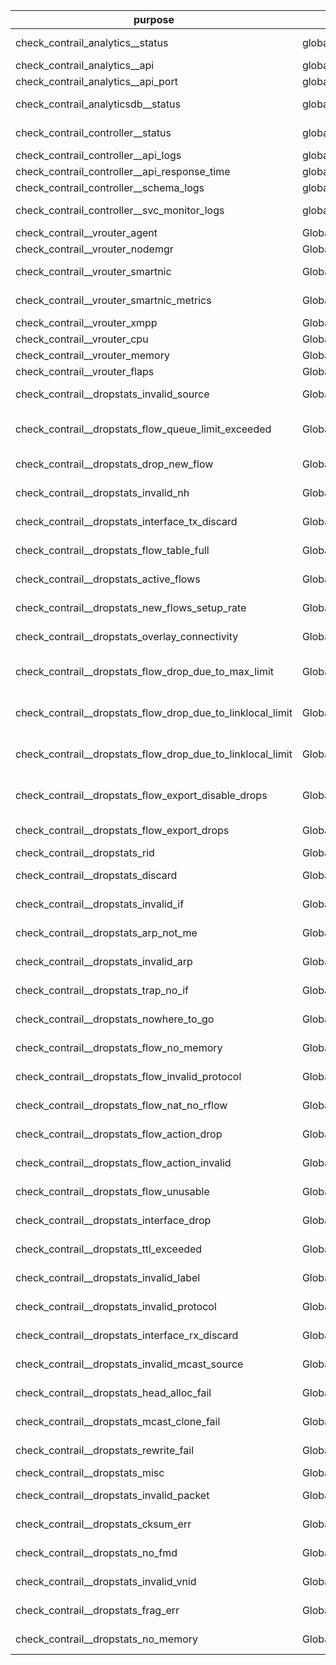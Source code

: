 | purpose | type | description | progress |
|--|--|--|--|
| check_contrail_analytics__status | global/introspec | Check if docker container with contrail-analytics is running | |
| check_contrail_analytics__api | global/introspec | Check contrail analytics API availability | |
| check_contrail_analytics__api_port | global/introspec | Check if port of analytics api is listening | |
| check_contrail_analyticsdb__status | global/introspec | Check if docker container with contrail-analyticsdb is running | |
| check_contrail_controller__status | global/introspec | Check if docker container with contrail-controller is running | |
| check_contrail_controller__api_logs | global/introspec | Check number of error messages in api logs (delta) | |
| check_contrail_controller__api_response_time | global/introspec | Check api response time from external system | |
| check_contrail_controller__schema_logs | global/introspec | Check number of error messages in schema logs (delta) | |
| check_contrail_controller__svc_monitor_logs | global/introspec | Check number of error messages in svc_monitor logs (delta) | |
| check_contrail__vrouter_agent | Global/Introspect | Check contrail-vrouter-agent status | |
| check_contrail__vrouter_nodemgr | Global/Introspect | Check contrail-vrouter-nodemgr status | |
| check_contrail__vrouter_smartnic | Global/Introspect | Check smartnic status using /opt/netronome/libexec/nfp-vrouter-status -r | |
| check_contrail__vrouter_smartnic_metrics | Global/Introspect | Check smartnic metrics using /opt/netronome/libexec/nfp-vr-syscntrs.sh -z | |
| check_contrail__vrouter_xmpp | Global/Introspect | Check number of XMPP sessions | |
| check_contrail__vrouter_cpu | Global/Introspect | Check contrail-vrouter-agent cpu usage | done |
| check_contrail__vrouter_memory | Global/Introspect | Check contrail-vrouter-agent memory usage | done |
| check_contrail__vrouter_flaps | Global/Introspect | Check contrail-vrouter-agent for number of flaps | |
| check_contrail__dropstats_invalid_source | Global/Introspect | Check dropstats for check_contrail__dropstats_invalid_source entry | |
| check_contrail__dropstats_flow_queue_limit_exceeded | Global/Introspect | Check dropstats for check_contrail__dropstats_flow_queue_limit_exceeded entry | |
| check_contrail__dropstats_drop_new_flow | Global/Introspect | Check dropstats for check_contrail__dropstats_drop_new_flow entry | |
| check_contrail__dropstats_invalid_nh | Global/Introspect | Check dropstats for check_contrail__dropstats_invalid_nh entry | |
| check_contrail__dropstats_interface_tx_discard | Global/Introspect | Check dropstats for check_contrail__dropstats_interface_tx_discard entry | |
| check_contrail__dropstats_flow_table_full | Global/Introspect | Check dropstats for check_contrail__dropstats_flow_table_full entry | |
| check_contrail__dropstats_active_flows | Global/Introspect | Check dropstats for check_contrail__dropstats_active_flows entry | |
| check_contrail__dropstats_new_flows_setup_rate | Global/Introspect | Check dropstats for check_contrail__dropstats_new_flows_setup_rate entry | |
| check_contrail__dropstats_overlay_connectivity | Global/Introspect | Check dropstats for check_contrail__dropstats_overlay_connectivity entry | |
| check_contrail__dropstats_flow_drop_due_to_max_limit | Global/Introspect | Check dropstats for check_contrail__dropstats_flow_drop_due_to_max_limit entry | |
| check_contrail__dropstats_flow_drop_due_to_linklocal_limit | Global/Introspect | Check dropstats for check_contrail__dropstats_flow_drop_due_to_linklocal_limit entry | |
| check_contrail__dropstats_flow_drop_due_to_linklocal_limit | Global/Introspect | Check dropstats for check_contrail__dropstats_flow_drop_due_to_linklocal_limit entry | |
| check_contrail__dropstats_flow_export_disable_drops | Global/Introspect | Check dropstats for check_contrail__dropstats_flow_export_disable_drops entry | |
| check_contrail__dropstats_flow_export_drops | Global/Introspect | Check dropstats for check_contrail__dropstats_flow_export_drops entry | |
| check_contrail__dropstats_rid | Global/Introspect | Check dropstats for check_contrail__dropstats_rid entry | |
| check_contrail__dropstats_discard | Global/Introspect | Check dropstats for check_contrail__dropstats_discard entry | |
| check_contrail__dropstats_invalid_if | Global/Introspect | Check dropstats for check_contrail__dropstats_invalid_if entry | |
| check_contrail__dropstats_arp_not_me | Global/Introspect | Check dropstats for check_contrail__dropstats_arp_not_me entry | |
| check_contrail__dropstats_invalid_arp | Global/Introspect | Check dropstats for check_contrail__dropstats_invalid_arp entry | |
| check_contrail__dropstats_trap_no_if | Global/Introspect | Check dropstats for check_contrail__dropstats_trap_no_if entry | |
| check_contrail__dropstats_nowhere_to_go | Global/Introspect | Check dropstats for check_contrail__dropstats_nowhere_to_go entry | |
| check_contrail__dropstats_flow_no_memory | Global/Introspect | Check dropstats for check_contrail__dropstats_flow_no_memory entry | |
| check_contrail__dropstats_flow_invalid_protocol | Global/Introspect | Check dropstats for check_contrail__dropstats_flow_invalid_protocol entry | |
| check_contrail__dropstats_flow_nat_no_rflow | Global/Introspect | Check dropstats for check_contrail__dropstats_flow_nat_no_rflow entry | |
| check_contrail__dropstats_flow_action_drop | Global/Introspect | Check dropstats for check_contrail__dropstats_flow_action_drop entry | |
| check_contrail__dropstats_flow_action_invalid | Global/Introspect | Check dropstats for check_contrail__dropstats_flow_action_invalid entry | |
| check_contrail__dropstats_flow_unusable | Global/Introspect | Check dropstats for check_contrail__dropstats_flow_unusable entry | |
| check_contrail__dropstats_interface_drop | Global/Introspect | Check dropstats for check_contrail__dropstats_interface_drop entry | |
| check_contrail__dropstats_ttl_exceeded | Global/Introspect | Check dropstats for check_contrail__dropstats_ttl_exceeded entry | |
| check_contrail__dropstats_invalid_label | Global/Introspect | Check dropstats for check_contrail__dropstats_invalid_label entry | |
| check_contrail__dropstats_invalid_protocol | Global/Introspect | Check dropstats for check_contrail__dropstats_invalid_protocol entry | |
| check_contrail__dropstats_interface_rx_discard | Global/Introspect | Check dropstats for check_contrail__dropstats_interface_rx_discard entry | |
| check_contrail__dropstats_invalid_mcast_source | Global/Introspect | Check dropstats for check_contrail__dropstats_invalid_mcast_source entry | |
| check_contrail__dropstats_head_alloc_fail | Global/Introspect | Check dropstats for check_contrail__dropstats_head_alloc_fail entry | |
| check_contrail__dropstats_mcast_clone_fail | Global/Introspect | Check dropstats for check_contrail__dropstats_mcast_clone_fail entry | |
| check_contrail__dropstats_rewrite_fail | Global/Introspect | Check dropstats for check_contrail__dropstats_rewrite_fail entry | |
| check_contrail__dropstats_misc | Global/Introspect | Check dropstats for check_contrail__dropstats_misc entry | |
| check_contrail__dropstats_invalid_packet | Global/Introspect | Check dropstats for check_contrail__dropstats_invalid_packet entry | |
| check_contrail__dropstats_cksum_err | Global/Introspect | Check dropstats for check_contrail__dropstats_cksum_err entry | |
| check_contrail__dropstats_no_fmd | Global/Introspect | Check dropstats for check_contrail__dropstats_no_fmd entry | |
| check_contrail__dropstats_invalid_vnid | Global/Introspect | Check dropstats for check_contrail__dropstats_invalid_vnid entry | |
| check_contrail__dropstats_frag_err | Global/Introspect | Check dropstats for check_contrail__dropstats_frag_err entry | |
| check_contrail__dropstats_no_memory | Global/Introspect | Check dropstats for check_contrail__dropstats_no_memory entry | |
